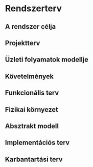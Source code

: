 # Rendszerterv

## A rendszer célja

## Projektterv

## Üzleti folyamatok modellje

## Követelmények 

## Funkcionális terv

## Fizikai környezet

## Absztrakt modell

## Implementációs terv

## Karbantartási terv